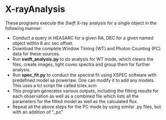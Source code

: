 # X-rayAnalysis 
These programs execute the $Swift$ X-ray analysis for a single object in the following manner: 
  - Conduct a query in HEASARC for a given RA, DEC for a given named object within 8 arc sec offset.
  - Download the complete Window Timing (WT) and Photon Counting (PC) data for these sources.
  - Run **swift_analysis.py** to do analysis for WT mode, which cleans the files, create images, light cuves spectra and group them for further analysis.
  - Run **spec_fit.py** to conduct the spectral fit using XSPEC software with predefined model as powerlaw. One can modify it to add any models. This uses a tcl script file called tclex.xcm
  - This program generates various outputs, including the fitting results for each observation as well as a combined file which lists all the parameters for the fitted model as well as the calculated flux. 
  - Repeat all the above steps for the PC mode by using similar .py files, but with an addition of "_pc"
  
